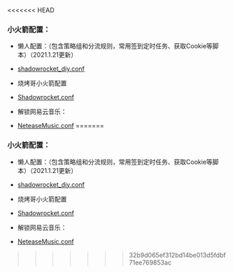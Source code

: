 <<<<<<< HEAD
### 小火箭配置：

* 懒人配置：（包含策略组和分流规则，常用签到定时任务、获取Cookie等脚本）（2021.1.21更新）
* [shadowrocket_diy.conf](https://raw.githubusercontent.com/512js/hy/master/Shadowrocket/shadowrocket_diy.conf)

* 烧烤哥小火箭配置
* [Shadowrocket.conf](https://raw.githubusercontent.com/Tartarus2014/Shadowrocket-Script/main/Shadowrocket.conf) 
* 解锁网易云音乐：
* [NeteaseMusic.conf](https://raw.githubusercontent.com/w37fhy/QuantumultX/master/NeteaseMusic.conf)
=======
### 小火箭配置：

* 懒人配置：（包含策略组和分流规则，常用签到定时任务、获取Cookie等脚本）（2021.1.21更新）
* [shadowrocket_diy.conf](https://raw.githubusercontent.com/512js/hy/master/Shadowrocket/shadowrocket_diy.conf)

* 烧烤哥小火箭配置
* [Shadowrocket.conf](https://raw.githubusercontent.com/Tartarus2014/Shadowrocket-Script/main/Shadowrocket.conf) 
* 解锁网易云音乐：
* [NeteaseMusic.conf](https://raw.githubusercontent.com/w37fhy/QuantumultX/master/NeteaseMusic.conf)
>>>>>>> 32b9d065ef312bd14be013d5fdbf71ee769853ac
